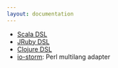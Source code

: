 ```yaml
---
layout: documentation
---
```

* [Scala DSL](https://github.com/velvia/ScalaStorm)
* [JRuby DSL](https://github.com/colinsurprenant/storm-jruby)
* [Clojure DSL](Clojure-DSL.html)
* [io-storm](https://github.com/gphat/io-storm): Perl multilang adapter

